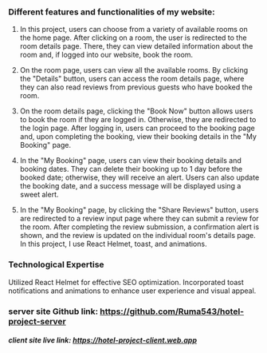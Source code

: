 ### Different features and functionalities of my website:

1. In this project, users can choose from a variety of available rooms on the
   home page. After clicking on a room, the user is redirected to the room
   details page. There, they can view detailed information about the room and,
   if logged into our website, book the room.

2. On the room page, users can view all the available rooms. By clicking the
   "Details" button, users can access the room details page, where they can also
   read reviews from previous guests who have booked the room.

3. On the room details page, clicking the "Book Now" button allows users to book
   the room if they are logged in. Otherwise, they are redirected to the login
   page. After logging in, users can proceed to the booking page and, upon
   completing the booking, view their booking details in the "My Booking" page.

4. In the "My Booking" page, users can view their booking details and booking
   dates. They can delete their booking up to 1 day before the booked date;
   otherwise, they will receive an alert. Users can also update the booking
   date, and a success message will be displayed using a sweet alert.

5. In the "My Booking" page, by clicking the "Share Reviews" button, users are
   redirected to a review input page where they can submit a review for the
   room. After completing the review submission, a confirmation alert is shown,
   and the review is updated on the individual room's details page. In this
   project, I use React Helmet, toast, and animations.

### Technological Expertise

Utilized React Helmet for effective SEO optimization. Incorporated toast
notifications and animations to enhance user experience and visual appeal.

### server site Github link: https://github.com/Ruma543/hotel-project-server

##### client site live link: https://hotel-project-client.web.app
